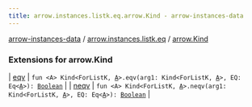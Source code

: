 ```yaml
---
title: arrow.instances.listk.eq.arrow.Kind - arrow-instances-data
---
```


[arrow-instances-data](../../index.html) / [arrow.instances.listk.eq](../index.html) / [arrow.Kind](./index.html)

### Extensions for arrow.Kind

| [eqv](eqv.html) | `fun <A> Kind<ForListK, `[`A`](eqv.html#A)`>.eqv(arg1: Kind<ForListK, `[`A`](eqv.html#A)`>, EQ: Eq<`[`A`](eqv.html#A)`>): `[`Boolean`](https://kotlinlang.org/api/latest/jvm/stdlib/kotlin/-boolean/index.html) |
| [neqv](neqv.html) | `fun <A> Kind<ForListK, `[`A`](neqv.html#A)`>.neqv(arg1: Kind<ForListK, `[`A`](neqv.html#A)`>, EQ: Eq<`[`A`](neqv.html#A)`>): `[`Boolean`](https://kotlinlang.org/api/latest/jvm/stdlib/kotlin/-boolean/index.html) |

